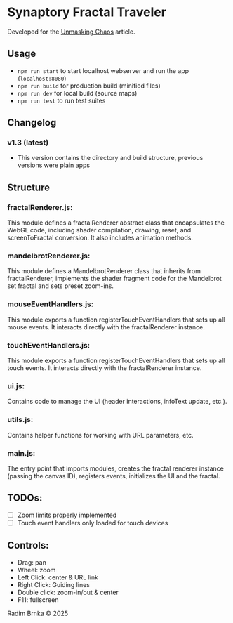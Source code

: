 # Synaptory Fractal Traveler
Developed for the [Unmasking Chaos](https://open.substack.com/pub/synaptory/p/unmasking-chaos?r=2qbtpc&utm_campaign=post&utm_medium=web&showWelcomeOnShare=false) article.

## Usage
- `npm run start` to start localhost webserver and run the app (`localhost:8080`)
- `npm run build` for production build (minified files)
- `npm run dev` for local build (source maps)
- `npm run test` to run test suites

## Changelog
### v1.3 (latest)
- This version contains the directory and build structure, previous versions were plain apps

## Structure
### fractalRenderer.js:
This module defines a fractalRenderer abstract class that encapsulates the WebGL code, including shader compilation, drawing, reset, and screenToFractal conversion. It also includes animation methods.

### mandelbrotRenderer.js:
This module defines a MandelbrotRenderer class that inherits from fractalRenderer, implements the shader fragment code for the Mandelbrot set fractal and sets preset zoom-ins.
### mouseEventHandlers.js:
This module exports a function registerTouchEventHandlers that sets up all mouse events. It interacts directly with the fractalRenderer instance.

### touchEventHandlers.js:
This module exports a function registerTouchEventHandlers that sets up all touch events. It interacts directly with the fractalRenderer instance.

### ui.js:
Contains code to manage the UI (header interactions, infoText update, etc.).

### utils.js:
Contains helper functions for working with URL parameters, etc.

### main.js:
The entry point that imports modules, creates the fractal renderer instance (passing the canvas ID), registers events, initializes the UI and the fractal.

## TODOs:
- [ ] Zoom limits properly implemented
- [ ] Touch event handlers only loaded for touch devices

## Controls:
- Drag: pan
- Wheel: zoom
- Left Click: center & URL link
- Right Click: Guiding lines
- Double click: zoom-in/out & center
- F11: fullscreen

Radim Brnka © 2025
